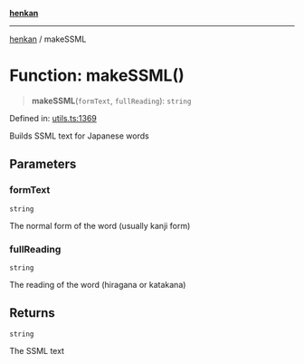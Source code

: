[**henkan**](../README.md)

***

[henkan](../README.md) / makeSSML

# Function: makeSSML()

> **makeSSML**(`formText`, `fullReading`): `string`

Defined in: [utils.ts:1369](https://github.com/Ronokof/Henkan/blob/cdcdfbcc72ca03339cd98398efd7d5e82826d66f/src/utils.ts#L1369)

Builds SSML text for Japanese words

## Parameters

### formText

`string`

The normal form of the word (usually kanji form)

### fullReading

`string`

The reading of the word (hiragana or katakana)

## Returns

`string`

The SSML text
